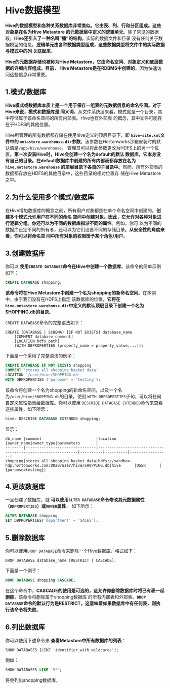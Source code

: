 Hive数据模型
===================================================================================
**Hive的数据模型和各种关系数据库非常类似。它由表、列、行和分区组成。这些对象是在名为Hive Metastore
的元数据层中定义的逻辑单元**。除了常见的数据段，**Hive还引入了一种名叫“桶”的结构**。实际的数据文件和目录
没有任何关于数据模型的信息。**逻辑单元由各种数据类型组成，这些数据类型将文件中的实际数据与模式中的列
关联起来**。

**Hive的元数据存储也被称为Hive Metastore，它由命名空间、对象定义和底层数据的详细内容组成。目前，
Hive Metastore是在RDBMS中创建的**，因为快速访问这些信息非常重要。

## 1.模式/数据库
**Hive模式或数据库本质上是一个用于保存一组表的元数据信息的命名空间。对于Hive来说，模式和数据库是
同义词**。从文件系统层来看，模式就是一个目录，其中存储属于该命名空间的所有内部表。Hive也有外部表
的概念，其中文件可能存在于HDFS的其他位置。

Hive所管理的所有数据都存储在使用hive定义的顶层目录下，即 **`hive-site.xml`文件中的
`metastore.warehouse.dir`参数**。该参数在Hortonworks沙箱安装时的默认值是`/app/hive/warehouse`。
管理员可以将此参数更改为HDFS上的另一个位置。**第一次安装Hive时，Hive会创建一个名为default的默认
数据库，它本身没有自己的目录。在default数据库中创建的所有内部表都存放在名为`hive.metastore.warehouse`
的顶层目录下各自的子目录中**。然而，所有外部表的数据都存放在HDFS的其他目录中，这些目录的相对位置存
储在Hive Metastore之中。

## 2.为什么使用多个模式/数据库
在Hive增加数据库的概念之前，所有用户对象都是在单个命名空间中创建的。**创建多个模式允许用户在不同的命名
空间中创建对象。因此，它允许对各种对象进行逻辑分组。你还可以为不同的数据库指派不同的属性**。例如，你可
以为不同的数据库设定不同的所有者，还可以为它们设置不同的存储目录。**从安全性的角度来看，你可以将命名空
间中所有对象的权限授予某个角色/用户**。

## 3.创建数据库
你可以 **使用`CREATE DATABASE`命令在Hive中创建一个数据库**。该命令的简单示例如下：
```sql
CREATE DATABASE shopping;
```
**该命令将在Hive Metastore中创建一个名为shopping的新命名空间**。在本例中，由于我们没有在HDFS上指定
该数据库的位置，**它将在`hive.metastore.warehouse.dir`中定义的默认顶层目录下创建一个名为SHOPPING.db的目录**。

`CREATE DATABASE`命令的完整语法如下：
```
CREATE (DATABASE | SCHEMA) [IF NOT EXISTS] database_name
    [COMMENT database_comment]
    [LOCATION hdfs_path]
    [WITH DBPROPERTIES (property_name = property_value,...)];
```
下面是一个采用了完整语法的例子：
```sql
CREATE DATABASE IF NOT EXISTS shopping 
COMMENT 'stores all shopping basket data' 
LOCATION '/user/hive/SHOPPING.db' 
WITH DBPROPERTIES ('purpose' = 'testing');
```
该命令将创建一个名为shopping的新命名空间，以及一个名为`/user/hive/SHOPPING.db`的目录。使用
`WITH DBPROPERTIES`子句，可以将任何自定义属性指派给数据库。你可以使用
`DESCRIBE DATABASE EXTENDED`命令来查看这些属性，如下所示：
```sql
hive> DESCRIBE DATABASE EXTENDED shopping;
```
显示：
```
db_name |comment                        |location                                                     |owner_name|owner_type|parameters       |
--------|-------------------------------|-------------------------------------------------------------|----------|----------|-----------------|
shopping|stores all shopping basket data|hdfs://sandbox-hdp.hortonworks.com:8020/user/hive/SHOPPING.db|hive      |USER      |{purpose=testing}|
```

## 4.更改数据库
一旦创建了数据库，就 **可以使用`ALTER DATABASE`命令修改其元数据属性（`DBPROPERTIES`）或`OWNER`属性**，
如下所示：
```sql
ALTER DATABASE shopping
SET DBPROPERTIES('department' = 'SALES');
```

## 5.删除数据库
你可以使用`DROP DATABASE`命令来删除一个Hive数据库，格式如下：
```
DROP DATABASE database_name [RESTRICT | CASCADE];
```
下面是一个例子：
```sql
DROP DATABASE shopping CASCADE;
```
在这个命令中，**CASCADE的使用是可选的，这允许你删除数据库时将已有表一起删除**。该命令将删除属于shopping数据库
的所有内部表和外部表。**`DROP DATABASE`命令的默认行为是RESTRICT，这意味着如果数据库中有任何表，则执行该命令将失败**。

## 6.列出数据库
你可以使用下述命令来 **查看Metastore中所有数据库的列表**：
```
SHOW DATABASES [LIKE 'identifier_with_wildcards'];
```
例如：
```sql
SHOW DATABASES LIKE 'S*';
```
将会列出shopping数据库。















